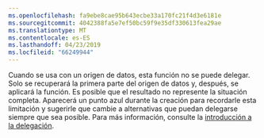 ```yaml
---
ms.openlocfilehash: fa9ebe8cae95b643ecbe33a170fc21f4d3e6181e
ms.sourcegitcommit: 4042388fa5e7ef50bc59f9e35df330613fea29ae
ms.translationtype: MT
ms.contentlocale: es-ES
ms.lasthandoff: 04/23/2019
ms.locfileid: "66249944"
---
```


Cuando se usa con un origen de datos, esta función no se puede delegar. Solo se recuperará la primera parte del origen de datos y, después, se aplicará la función. Es posible que el resultado no represente la situación completa.  Aparecerá un punto azul durante la creación para recordarle esta limitación y sugerirle que cambie a alternativas que puedan delegarse siempre que sea posible. Para más información, consulte la [introducción a la delegación](../maker/canvas-apps/delegation-overview.md).

